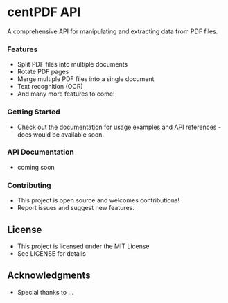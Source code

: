 # centPDF API

A comprehensive API for manipulating and extracting data from PDF files.

### Features

- Split PDF files into multiple documents
- Rotate PDF pages
- Merge multiple PDF files into a single document
- Text recognition (OCR)
- And many more features to come!

### Getting Started

- Check out the documentation for usage examples and API references - docs would be available soon.

### API Documentation

- coming soon

### Contributing

- This project is open source and welcomes contributions!
- Report issues and suggest new features.

## License

- This project is licensed under the MIT License
- See LICENSE for details

## Acknowledgments

- Special thanks to ...
